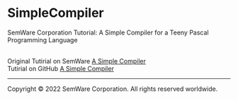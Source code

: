 # SimpleCompiler
SemWare Corporation Tutorial: A Simple Compiler for a Teeny Pascal Programming Language

<br>
Original Tutirial on SemWare <a href="http://www.semware.com/html/compiler.html"> A Simple Compiler </a>
<br>
Tutirial on GitHub <a href="https://borismix.github.io/SimpleCompiler/Compiler.html"> A Simple Compiler </a>
<br>
<hr>
Copyright © 2022 SemWare Corporation. All rights reserved worldwide.

